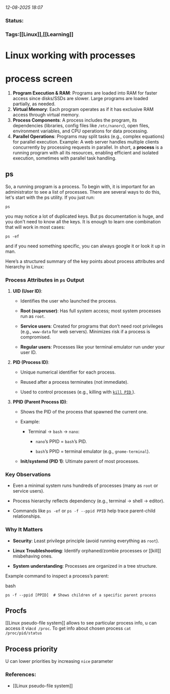 *12-08-2025 18:07*

### Status: 
 


### Tags:[[Linux]],[[Learning]]



# Linux working with processes
# process screen
1. **Program Execution & RAM**: Programs are loaded into RAM for faster access since disks/SSDs are slower. Large programs are loaded partially, as needed.
2. **Virtual Memory**: Each program operates as if it has exclusive RAM access through virtual memory.
3. **Process Components**: A process includes the program, its dependencies (libraries, config files like `/etc/nanorc`), open files, environment variables, and CPU operations for data processing.
4. **Parallel Operations**: Programs may split tasks (e.g., complex equations) for parallel execution. Example: A web server handles multiple clients concurrently by processing requests in parallel.
In short, a **process** is a running program with all its resources, enabling efficient and isolated execution, sometimes with parallel task handling.

## ps

So, a running program is a process. To begin with, it is important for an administrator to see a list of processes. There are several ways to do this, let's start with the ps utility. If you just run: 
```
ps
```

you may notice a lot of duplicated keys. But ps documentation is huge, and you don't need to know all the keys. It is enough to learn one combination that will work in most cases:

  

```
ps -ef
```

and if you need something specific, you can always google it or look it up in man.

Here’s a structured summary of the key points about process attributes and hierarchy in Linux:

### **Process Attributes in `ps` Output**

1. **UID (User ID)**:
    
    - Identifies the user who launched the process.
        
    - **Root (superuser)**: Has full system access; most system processes run as `root`.
        
    - **Service users**: Created for programs that don’t need root privileges (e.g., `www-data` for web servers). Minimizes risk if a process is compromised.
        
    - **Regular users**: Processes like your terminal emulator run under your user ID.
        
2. **PID (Process ID)**:
    
    - Unique numerical identifier for each process.
        
    - Reused after a process terminates (not immediate).
        
    - Used to control processes (e.g., killing with [`kill PID` ](kill.md)).
        
3. **PPID (Parent Process ID)**:
    
    - Shows the PID of the process that spawned the current one.
        
    - Example:
        
        - Terminal → `bash` → `nano`:
            
            - `nano`’s PPID = `bash`’s PID.
                
            - `bash`’s PPID = terminal emulator (e.g., `gnome-terminal`).
                
    - **Init/systemd (PID 1)**: Ultimate parent of most processes.
        

### **Key Observations**

- Even a minimal system runs hundreds of processes (many as `root` or service users).
    
- Process hierarchy reflects dependency (e.g., terminal → shell → editor).
    
- Commands like `ps -ef` or `ps -f --ppid PPID` help trace parent-child relationships.
    

### **Why It Matters**

- **Security**: Least privilege principle (avoid running everything as `root`).
    
- **Linux Troubleshooting**: Identify orphaned/zombie processes or [[kill]] misbehaving ones.
    
- **System understanding**: Processes are organized in a tree structure.
    

Example command to inspect a process’s parent:

bash

```
ps -f --ppid [PPID]  # Shows children of a specific parent process
```

## Procfs
[[Linux pseudo-file system]] allows to see particular process info, u can access it via`cd /proc`.
To get info about chosen process `cat /proc/pid/status` 

## Process priority 
U can lower priorities by increasing `nice` parameter 



### References:

- [[Linux pseudo-file system]]
  